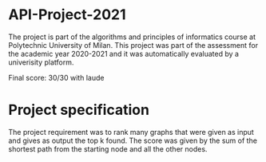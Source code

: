 # API-Project-2021
The project is part of the algorithms and principles of informatics course at Polytechnic University of Milan. This project was part of the assessment for the academic year 2020-2021 and it was automatically evaluated by a univerisity platform.

Final score: 30/30 with laude

# Project specification
The project requirement was to rank many graphs that were given as input and gives as output the top k found. The score was given by the sum of the shortest path from the starting node and all the other nodes.
